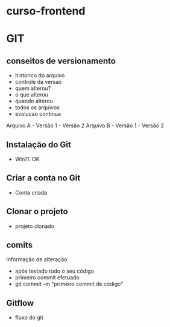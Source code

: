 # curso-frontend
# GIT
## conseitos de versionamento
 - historico do arquivo
 - controle da versao 
 - quem alterou?
 - o que alterou 
 - quando alterou 
 - todos os arquivos
 - evolucao continua
 
Arquivo A - Versão 1 - Versão 2
Arquivo B - Versão 1 - Versão 2

## Instalação do Git
 - Win11: OK
 
## Criar a conta no Git 
 - Conta criada

## Clonar o projeto
 - projeto clonado

## comits
Informação de alteração
 - após testado todo o seu código
 - primeiro commit efetuado
 - git commit -m "primeiro commit de código"
 

## Gitflow
 - fluxo do git
